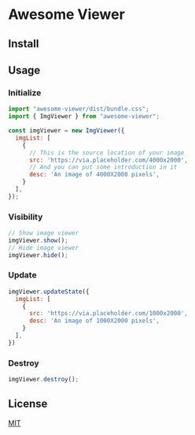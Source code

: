 # Awesome Viewer
## Install
## Usage
### Initialize
```javascript
import "awesome-viewer/dist/bundle.css";
import { ImgViewer } from "awesome-viewer";

const imgViewer = new ImgViewer({
  imgList: [
    {
      // This is the source location of your image
      src: 'https://via.placeholder.com/4000x2000',
      // And you can put some introduction in it
      desc: 'An image of 4000X2000 pixels',
    }
  ],
});
```
### Visibility
```javascript
// Show image viewer
imgViewer.show();
// Hide image viewer
imgViewer.hide();
```

### Update
```javascript
imgViewer.updateState({
  imgList: [
    {
      src: 'https://via.placeholder.com/1000x2000',
      desc: 'An image of 1000X2000 pixels',
    }
  ],
})
```

### Destroy
```javascript
imgViewer.destroy();
```

## License
[MIT](http://opensource.org/licenses/MIT)
